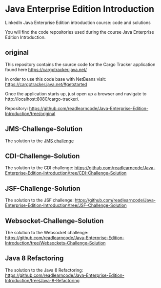 # Java Enterprise Edition Introduction
LinkedIn Java Enterprise Edition introduction course: code and solutions

You will find the code repositories used during the course Java Enterprise Edition Introduction.

## original

This repository contains the source code for the Cargo Tracker application found here https://cargotracker.java.net/

In order to use this code base with NetBeans visit: https://cargotracker.java.net/#getstarted

Once the application starts up, just open up a browser and navigate to http://localhost:8080/cargo-tracker/.

Repository: https://github.com/readlearncode/Java-Enterprise-Edition-Introduction/tree/original


## JMS-Challenge-Solution

The solution to the [JMS challenge](https://github.com/readlearncode/Java-Enterprise-Edition-Introduction/tree/JSF-Challenge-Solution)

## CDI-Challenge-Solution

The solution to the CDI challenge: https://github.com/readlearncode/Java-Enterprise-Edition-Introduction/tree/CDI-Challenge-Solution

## JSF-Challenge-Solution

The solution to the JSF challenge: https://github.com/readlearncode/Java-Enterprise-Edition-Introduction/tree/JSF-Challenge-Solution

## Websocket-Challenge-Solution

The solution to the Websocket challenge: https://github.com/readlearncode/Java-Enterprise-Edition-Introduction/tree/Websockets-Challenge-Solution

## Java 8 Refactoring

The solution to the Java 8 Refactoring: https://github.com/readlearncode/Java-Enterprise-Edition-Introduction/tree/Java-8-Refactoring






